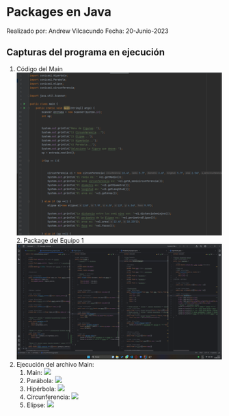 ﻿# Packages en Java
Realizado por: Andrew Vilcacundo
Fecha: 20-Junio-2023

## Capturas del programa en ejecución

 1. Código del Main
	![](menuu.png)
    2. Package del Equipo 1
    ![](Images/package.png)
 3. Ejecución del archivo Main:
	1. Main:
	![](Imágenes/menuu.png)
	2. Parábola:
	![](Imágenes/Parabola.png)
	3. Hipérbola:
	![](Imágenes/Hiperbole.png)
	4. Circunferencia:
	![](Imágenes/Circunferencia.png)
	5. Elipse:
	![](Imágenes/Elipse.png)

